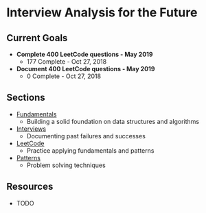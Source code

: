 # Interview Analysis for the Future

## Current Goals
* **Complete 400 LeetCode questions - May 2019**
  * 177 Complete - Oct 27, 2018
* **Document 400 LeetCode questions - May 2019**
  * 0 Complete - Oct 27, 2018

## Sections
* [Fundamentals](https://github.com/joshvocal/Interview-Analysis/tree/master/src/Fundamentals)
  * Building a solid foundation on data structures and algorithms
* [Interviews](https://github.com/joshvocal/Interview-Analysis/tree/master/src/Interviews)
  * Documenting past failures and successes
* [LeetCode](https://github.com/joshvocal/Interview-Analysis/tree/master/src/LeetCode)
  * Practice applying fundamentals and patterns
* [Patterns](https://github.com/joshvocal/Interview-Analysis/tree/master/src/Patterns)
  * Problem solving techniques

## Resources
* TODO
